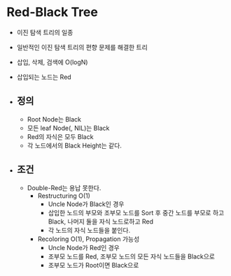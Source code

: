 # Red-Black Tree

* 이진 탐색 트리의 일종

* 일반적인 이진 탐색 트리의 편향 문제를 해결한 트리

* 삽입, 삭제, 검색에 O(logN)

* 삽입되는 노드는 Red

* ## 정의

  * Root Node는 Black
  * 모든 leaf Node(, NIL)는 Black
  * Red의 자식은 모두 Black
  * 각 노드에서의 Black Height는 같다.

* ## 조건

  * Double-Red는 용납 못한다.
    * Restructuring O(1)
      * Uncle Node가 Black인 경우
      * 삽입한 노드의 부모와 조부모 노드를 Sort 후 중간 노드를 부모로 하고 Black, 나머지 둘을 자식 노드로하고 Red
      * 각 노드의 자식 노드들을 붙인다.
    * Recoloring O(1), Propagation 가능성
      * Uncle Node가 Red인 경우
      * 조부모 노드를 Red, 조부모 노드의 모든 자식 노드들을 Black으로
      * 조부모 노드가 Root이면 Black으로